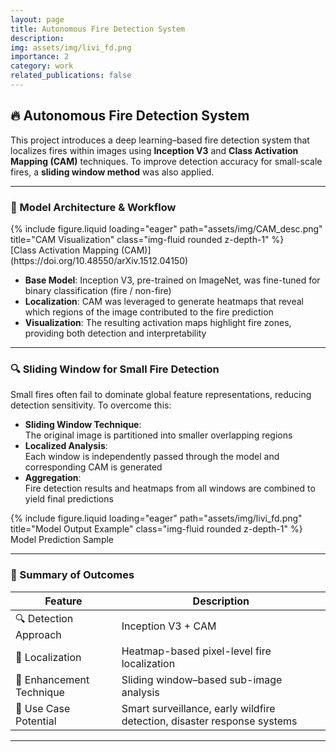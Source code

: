 ```yaml
---
layout: page
title: Autonomous Fire Detection System
description: 
img: assets/img/livi_fd.png
importance: 2
category: work
related_publications: false
---
```


## 🔥 Autonomous Fire Detection System

This project introduces a deep learning–based fire detection system that localizes fires within images using **Inception V3** and **Class Activation Mapping (CAM)** techniques. To improve detection accuracy for small-scale fires, a **sliding window method** was also applied.

---

### 🧠 Model Architecture & Workflow

<div class="row">
  <div class="col-sm mt-3 mt-md-0">
    {% include figure.liquid loading="eager" path="assets/img/CAM_desc.png" title="CAM Visualization" class="img-fluid rounded z-depth-1" %}
  </div>
</div>

<div class="caption">
  [Class Activation Mapping (CAM)](https://doi.org/10.48550/arXiv.1512.04150)
</div>

- **Base Model**: Inception V3, pre-trained on ImageNet, was fine-tuned for binary classification (fire / non-fire)
- **Localization**: CAM was leveraged to generate heatmaps that reveal which regions of the image contributed to the fire prediction
- **Visualization**: The resulting activation maps highlight fire zones, providing both detection and interpretability

---

### 🔍 Sliding Window for Small Fire Detection

Small fires often fail to dominate global feature representations, reducing detection sensitivity. To overcome this:

- **Sliding Window Technique**:  
  The original image is partitioned into smaller overlapping regions
- **Localized Analysis**:  
  Each window is independently passed through the model and corresponding CAM is generated
- **Aggregation**:  
  Fire detection results and heatmaps from all windows are combined to yield final predictions

<div class="row">
  <div class="col-sm mt-3 mt-md-0">
    {% include figure.liquid loading="eager" path="assets/img/livi_fd.png" title="Model Output Example" class="img-fluid rounded z-depth-1" %}
  </div>
</div>

<div class="caption">
  Model Prediction Sample
</div>

---

### 🧪 Summary of Outcomes

| Feature                   | Description                                                                 |
|---------------------------|-----------------------------------------------------------------------------|
| 🔍 Detection Approach      | Inception V3 + CAM                                                         |
| 📐 Localization           | Heatmap-based pixel-level fire localization                                 |
| 🧩 Enhancement Technique  | Sliding window–based sub-image analysis                                     |
| 🎯 Use Case Potential     | Smart surveillance, early wildfire detection, disaster response systems     |

---
